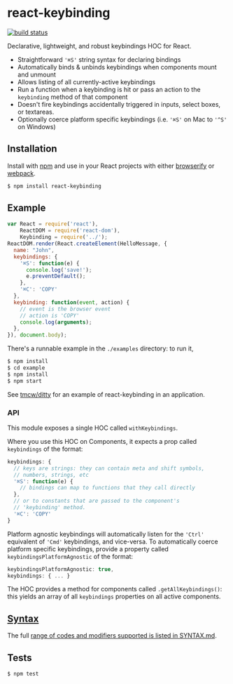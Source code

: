 # react-keybinding

[![build status](https://secure.travis-ci.org/mapbox/react-keybinding.png)](http://travis-ci.org/mapbox/react-keybinding)

Declarative, lightweight, and robust keybindings HOC for React.

* Straightforward `'⌘S'` string syntax for declaring bindings
* Automatically binds & unbinds keybindings when components mount and unmount
* Allows listing of all currently-active keybindings
* Run a function when a keybinding is hit or pass an action
  to the `keybinding` method of that component
* Doesn't fire keybindings accidentally triggered in inputs,
  select boxes, or textareas.
* Optionally coerce platform specific keybindings (i.e. `'⌘S'` on Mac to `'^S'` on Windows)

## Installation

Install with [npm](https://www.npmjs.com/) and use in your React
projects with either [browserify](http://browserify.org/) or
[webpack](http://webpack.github.io/).

```sh
$ npm install react-keybinding
```

## Example

```js
var React = require('react'),
    ReactDOM = require('react-dom'),
    Keybinding = require('../');
ReactDOM.render(React.createElement(HelloMessage, {
  name: "John",
  keybindings: {
    '⌘S': function(e) {
      console.log('save!');
      e.preventDefault();
    },
    '⌘C': 'COPY'
  },
  keybinding: function(event, action) {
    // event is the browser event
    // action is 'COPY'
    console.log(arguments);
  },
}), document.body);
```

There's a runnable example in the `./examples` directory: to run it,

```sh
$ npm install
$ cd example
$ npm install
$ npm start
```

See [tmcw/ditty](https://github.com/tmcw/ditty) for an example of
react-keybinding in an application.

### API

This module exposes a single HOC called `withKeybindings`.

Where you use this HOC on Components, it expects a prop called
`keybindings` of the format:

```js
keybindings: {
  // keys are strings: they can contain meta and shift symbols,
  // numbers, strings, etc
  '⌘S': function(e) {
    // bindings can map to functions that they call directly
  },
  // or to constants that are passed to the component's
  // 'keybinding' method.
  '⌘C': 'COPY'
}
```

Platform agnostic keybindings will automatically listen for the `'Ctrl'`
equivalent of `'Cmd'` keybindings, and vice-versa. To automatically coerce
platform specific keybindings, provide a property called
`keybindingsPlatformAgnostic` of the format:

```js
keybindingsPlatformAgnostic: true,
keybindings: { ... }
```

The HOC provides a method for components called `.getAllKeybindings()`:
this yields an array of all `keybindings` properties on all active components.

## [Syntax](SYNTAX.md)

The full [range of codes and modifiers supported is listed in SYNTAX.md](SYNTAX.md).

## Tests

```sh
$ npm test
```
